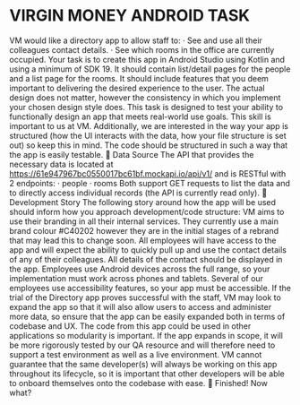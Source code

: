 VIRGIN MONEY ANDROID TASK
=========================

VM would like a directory app to allow staff to:
· See and use all their colleagues contact details. · See which rooms in the office are currently
occupied. Your task is to create this app in Android Studio using Kotlin and using a minimum of SDK
19. It should contain list/detail pages for the people and a list page for the rooms. It should
include features that you deem important to delivering the desired experience to the user. The
actual design does not matter, however the consistency in which you implement your chosen design
style does. This task is designed to test your ability to functionally design an app that meets
real-world use goals. This skill is important to us at VM. Additionally, we are interested in the
way your app is structured (how the UI interacts with the data, how your file structure is set out)
so keep this in mind. The code should be structured in such a way that the app is easily testable.
🔌 Data Source The API that provides the necessary data is located
at https://61e947967bc0550017bc61bf.mockapi.io/api/v1/ and is RESTful with 2 endpoints:
· people · rooms Both support GET requests to list the data and to directly access individual
records (the API is currently read only). 📖 Development Story The following story around how the
app will be used should inform how you approach development/code structure:
VM aims to use their branding in all their internal services. They currently use a main brand colour
#C40202 however they are in the initial stages of a rebrand that may lead this to change soon. All
employees will have access to the app and will expect the ability to quickly pull up and use the
contact details of any of their colleagues. All details of the contact should be displayed in the
app. Employees use Android devices across the full range, so your implementation must work across
phones and tablets. Several of our employees use accessibility features, so your app must be
accessible. If the trial of the Directory app proves successful with the staff, VM may look to
expand the app so that it will also allow users to access and administer more data, so ensure that
the app can be easily expanded both in terms of codebase and UX. The code from this app could be
used in other applications so modularity is important. If the app expands in scope, it will be more
rigorously tested by our QA resource and will therefore need to support a test environment as well
as a live environment. VM cannot guarantee that the same developer(s) will always be working on this
app throughout its lifecycle, so it is important that other developers will be able to onboard
themselves onto the codebase with ease. 🏁 Finished! Now what?
